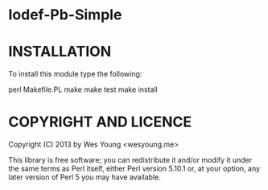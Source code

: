 Iodef-Pb-Simple
==

INSTALLATION
==

To install this module type the following:

   perl Makefile.PL
   make
   make test
   make install

COPYRIGHT AND LICENCE
==
Copyright (C) 2013 by Wes Young <wesyoung.me>

This library is free software; you can redistribute it and/or modify
it under the same terms as Perl itself, either Perl version 5.10.1 or,
at your option, any later version of Perl 5 you may have available.
